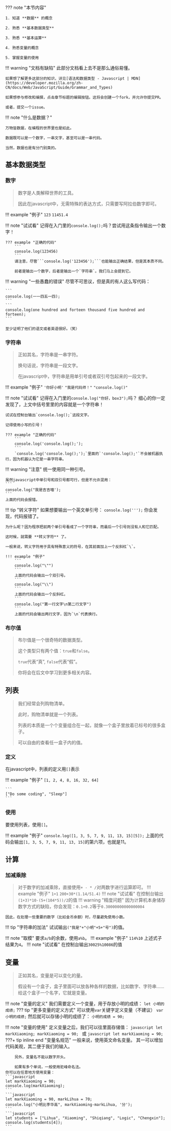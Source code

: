 ??? note "本节内容"

    1. 知道 **数据** 的概念

    2. 熟悉 **基本数据类型**

    3. 熟悉 **基本运算**
    
    4. 熟悉变量的概念

    5. 掌握变量的使用

!!! warning "文档有缺陷"
    此部分文档看上去不是那么通俗易懂。

    如果想了解更多这部分的知识，详见[语法和数据类型 - Javascript | MDN](https://developer.mozilla.org/zh-CN/docs/Web/JavaScript/Guide/Grammar_and_Types)

    如果想参与修改和编撰，点击章节标题的编辑按钮。这将会创建一个fork，并允许你提交PR。

    或者，提交一个issue。

!!! note "什么是数据？"

    万物皆数据，在编程的世界里也是如此。

    数据既可以是一个数字，一串文字，甚至可以是一串代码。

    当然，数据也是有分门别类的。

## 基本数据类型

### 数字
> 数字是人类解释世界的工具。
>
> 因此在javascript中，无需特殊的表达方式，只需要写阿拉伯数字即可。

!!! example "例子"
    ```
    123
    ```
    ```
    11451.4
    ```

!!! note "试试看"
    记得在入门里的```console.log();```吗？尝试用这条指令输出一个数字！

    ??? example "正确的代码"
        ```
        console.log(123456)
        ```
        请注意，尽管```console.log('123456');```也能输出正确结果，但是其本质不同。

        前者是输出一个数字，后者是输出一个`字符串`。我们马上会提到它。

!!! warning "一些愚蠢的错误"
    尽管不可思议，但是真的有人这么写代码：

    ```
    console.log(一一四五一四);
    ```
    ```
    console.log(one hundred and forteen thousand five hundred and forteen);
    ```

    至少证明了他们的语文或者英语很好。（笑）

### 字符串
> 正如其名，字符串是一串字符。
>
> 换句话说，字符串是一段文字。
>
> 在javascript中，字符串是用单引号或者双引号包起来的一段文字。

!!! example "例子"
    ```
    '你好小明'
    ```
    ```
    "我是代码师！"
    ```
    ```
    "console.log()"
    ```

!!! note "试试看"
    记得在入门里的```console.log("你好，box3");```吗？
    细心的你一定发现了，上文中括号里里的内容就是一个字符串！

    试试在控制台输出`console.log();`这段文字。

    记得使用小写的引号！

    ??? example "正确的代码"
        ```
        console.log('console.log();');
        ```
        `console.log('console.log();');`里面的`'console.log();'`不会被机器执行，因为机器认为它是一串字符串。

!!! warning "注意"
    统一使用同一种引号。

    虽然javascript中单引号和双引号都可行，但是不允许混用：
    ```
    console.log("我是吉吉喵');
    ```
    上面的代码会报错。

!!! tip "转义字符"
    如果想要输出一个英文单引号：
    ```
    console.log(''');
    ```
    你会发现，代码报错了。

    为什么呢？因为程序把前两个单引号看成了一个字符串，而最后一个引号则没有人和它匹配。
    
    这时候，就需要 **转义字符** 了。

    一般来说，转义字符用于具有特殊意义的符号，在其前面加上一个反斜杠`\`。

    !!! example "例子"
        ```
        console.log("\"")
        ```
        上面的代码会输出一个双引号。
        ```
        console.log("\\")
        ```
        上面的代码会输出一个反斜杠。
        ```
        console.log("第一行文字\n第二行文字")
        ```
        上面的代码会输出两行文字，因为`\n`代表换行。



### 布尔值
> 布尔值是一个很奇特的数据类型。
>
> 这个类型只有两个值：`true`和`false`。
>
> `true`代表“真”, `false`代表“假”。
>
> 你将会在后文中学习到更多相关内容。

## 列表
> 我们经常会列购物清单。
> 
> 此时，购物清单就是一个列表。
> 
> 列表的本质是一个个变量组合在一起，就像一个盒子里放着已标号的很多盒子。
> 
> 可以自由的查看任一盒子内的值。
> 
### 定义

在javascript中，列表的定义用`[]`表示

!!! example "例子"
    ```
    [1, 2, 4, 8, 16, 32, 64]
    ```

    ```
    ["Do some coding", "Sleep"]
    ```

### 使用

要使用列表，使用`[]`。

!!! example "例子"
    ```
    console.log([1, 3, 5, 7, 9, 11, 13, 15][5]);
    ```
    上面的代码会输出`[1, 3, 5, 7, 9, 11, 13, 15]`的第六项，也就是11。

## 计算

### 加减乘除
> 对于数字的加减乘除，直接使用`+ - * /`对两数字进行运算即可。
!!! example "例子"
    ```
    1+1
    ```
    ```
    200+30*(1.14/51.4)
    ```
!!! note "试试看"
    在控制台输出`(1+3)*10-(5+(104*5))/2`的值
!!! warning "精度问题"
    因为计算机本身储存数字方式的缺陷，你会发现：`0.1+0.2`等于`0.30000000000000004`

    因此，在处理一些重要的数字（比如金币余额）时，尽量避免使用小数。

!!! tip "字符串的加法"
    试试输出`("我是"+"小明"+5+"号")`的值。

!!! note "取模"
    要求`a/b`的余数，使用`a%b`。
    !!! example "例子"
        ```
        114%10
        ```
        上述式子结果为`4`。
    !!! note "试试看"
        在控制台输出`30025%10086`的值

## 变量

> 正如其名，变量是可以变化的量。
>
>假设有一个盒子，盒子里面可以放各种各样的数据，比如数字、字符串……
给这个盒子一个名字，它就是变量。

!!! note "变量的定义"
    我们需要定义一个变量，用于存放小明的成绩：
    ```
    let 小明的成绩;
    ```
    ??? tip "更多变量的定义方式"
        可以使用`var`关键字定义变量（不建议）
        ```
        var 小明的成绩;
        ```
    然后就可以存储小明的成绩了：
    ```
    小明的成绩 = 90;
    ```

!!! note "变量的使用"
    定义变量之后，我们可以往里面存储值：
    ```javascript
    let markXiaoming;
    markXiaoming = 90;
    ```
    或
    ```javascript
    let markXiaoming = 90;
    ```
    ???+ tip inline end "变量名规范"
        一般来说，使用英文命名变量。
        其一可以增加代码美观，其二便于我们的输入。

        另外，变量名不能以数字开头。

        如果有多个单词，一般使用驼峰命名法。
    你可以在任意地方使用变量：
    ```javascript
    let markXiaoming = 90;
    console.log(markXiaoming);
    ```
    ```javascript
    let markXiaoming = 90, markLihua = 70;
    console.log("小明比李华高", markXiaoming-markLihua, '分');
    ```
    ```javascript
    let students = ["Lihua", "Xiaoming", "Shiqiang", "Logic", "Chengxin"];
    console.log(students[4]);
    ```
